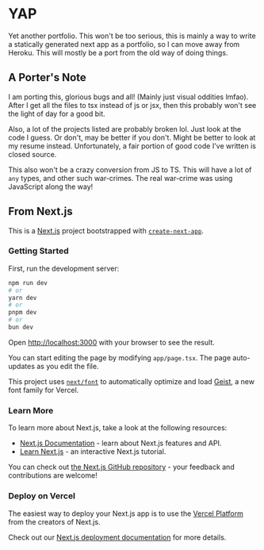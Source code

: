# YAP

Yet another portfolio. This won't be too serious, this is mainly a way to write a statically generated next app as a portfolio, so I can move away from Heroku. This will mostly be a port from the old way of doing things.

## A Porter's Note

I am porting this, glorious bugs and all! (Mainly just visual oddities lmfao). After I get all the files to tsx instead of js or jsx, then this probably won't see the light of day for a good bit.

Also, a lot of the projects listed are probably broken lol. Just look at the code I guess. Or don't, may be better if you don't. Might be better to look at my resume instead. Unfortunately, a fair portion of good code I've written is closed source.

This also won't be a crazy conversion from JS to TS. This will have a lot of `any` types, and other such war-crimes. The real war-crime was using JavaScript along the way!

## From Next.js

This is a [Next.js](https://nextjs.org) project bootstrapped with [`create-next-app`](https://nextjs.org/docs/app/api-reference/cli/create-next-app).

### Getting Started

First, run the development server:

```bash
npm run dev
# or
yarn dev
# or
pnpm dev
# or
bun dev
```

Open [http://localhost:3000](http://localhost:3000) with your browser to see the result.

You can start editing the page by modifying `app/page.tsx`. The page auto-updates as you edit the file.

This project uses [`next/font`](https://nextjs.org/docs/app/building-your-application/optimizing/fonts) to automatically optimize and load [Geist](https://vercel.com/font), a new font family for Vercel.

### Learn More

To learn more about Next.js, take a look at the following resources:

- [Next.js Documentation](https://nextjs.org/docs) - learn about Next.js features and API.
- [Learn Next.js](https://nextjs.org/learn) - an interactive Next.js tutorial.

You can check out [the Next.js GitHub repository](https://github.com/vercel/next.js) - your feedback and contributions are welcome!

### Deploy on Vercel

The easiest way to deploy your Next.js app is to use the [Vercel Platform](https://vercel.com/new?utm_medium=default-template&filter=next.js&utm_source=create-next-app&utm_campaign=create-next-app-readme) from the creators of Next.js.

Check out our [Next.js deployment documentation](https://nextjs.org/docs/app/building-your-application/deploying) for more details.
